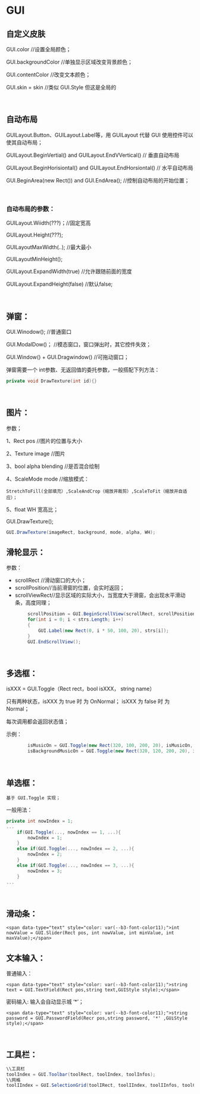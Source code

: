 # GUI

## 自定义皮肤

GUI.color <span data-type="text" style="color: var(--b3-font-color11);">//设置全局颜色；</span>

GUI.backgroundColor <span data-type="text" style="color: var(--b3-font-color11);">//单独显示区域改变背景颜色；</span>

GUI.contentColor <span data-type="text" style="color: var(--b3-font-color11);">//改变文本颜色；</span>

GUI.skin = skin <span data-type="text" style="color: var(--b3-font-color11);">//类似 GUI.Style 但这是全局的</span>

‍

## 自动布局

GUILayout.Button、GUILayout.Label等，用 GUILayout 代替 GUI 使用控件可以使其自动布局；

GUILayout.BeginVertial() and GUILayout.EndVVertical() // 垂直自动布局

GUILayout.BeginHorisiontal() and GUILayout.EndHorsiontal() // 水平自动布局

GUI.BeginArea(new Rect()) and GUI.EndArea(); //控制自动布局的开始位置；

‍

### 自动布局的参数：

GUILayout.Wiidth(???)；//固定宽高

GUILayout.Height(???);

GUILayoutMaxWidth(..); //最大最小

GUILayoutMinHeight();

GUILayout.ExpandWidth(true) //允许跟随前面的宽度

GUILayout.ExpandHeight(false) //默认false;

‍

## 弹窗：

GUI.Winodow(); //普通窗口

GUI.ModalDow()； //模态窗口，窗口弹出时，其它控件失效；

GUI.Window() + GUI.Dragwindow() //可拖动窗口；

弹窗需要一个 int参数、无返回值的委托参数，一般搭配下列方法：

```cpp
private void DrawTexture(int id){}
```

‍

## 图片：

参数；

1、Rect pos //图片的位置与大小

2、Texture image //图片

3、bool alpha blending //是否混合绘制

4、ScaleMode mode //缩放模式：

	StretchToFill(全部填充）,ScaleAndCrop（缩放并裁剪）,ScaleToFit（缩放并自适应）；

5、float WH 宽高比；

<span data-type="text" style="color: var(--b3-font-color10);">GUI.DrawTexture();</span>

```c#
GUI.DrawTexture(imageRect, background, mode, alpha, WH);
```

## 滑轮显示：

参数：

* scrollRect //滑动窗口的大小；
* scrollPosition//当前滑窗的位置，会实时返回；
* scrollViewRect//显示区域的实际大小，当宽度大于滑窗，会出现水平滑动条，高度同理；

```c#
        scrollPosition = GUI.BeginScrollView(scrollRect, scrollPosition, scrollViewRect);
        for(int i = 0; i < strs.Length; i++)
        {
            GUI.Label(new Rect(0, i * 50, 100, 20), strs[i]);
        }
        GUI.EndScrollView();
```

‍

## 多选框：

isXXX = GUI.Toggle（Rect rect，bool isXXX， string name）

只有两种状态，isXXX 为 true 时 为 OnNormal； isXXX 为 false 时 为 Normal；

每次调用都会返回状态值；

示例：

```c#
        isMusicOn = GUI.Toggle(new Rect(320, 100, 200, 20), isMusicOn, "Music", setting_style);
        isBackgroundMusicOn = GUI.Toggle(new Rect(320, 120, 200, 20), isBackgroundMusicOn, "Background Music", setting_style);
```

‍

## 单选框：

	基于 GUI.Toggle 实现；

一般用法：

```c#
private int nowIndex = 1;
...	
	if(GUI.Toggle(..., nowIndex == 1, ...){
		nowIndex = 1;
	}
	else if(GUI.Toggle(..., nowIndex == 2, ...){
		nowIndex = 2;
	}
	else if(GUI.Toggle(..., nowIndex == 3, ...){
		nowIndex = 3;
	}
...
```

‍

## 滑动条：

	<span data-type="text" style="color: var(--b3-font-color11);">int nowValue = GUI.Slider(Rect pos, int nowValue, int minValue, int maxValue);</span>

## 文本输入：

普通输入：

	<span data-type="text" style="color: var(--b3-font-color11);">string text = GUI.TextField(Rect pos,string text,GUIStyle style);</span>

密码输入: 输入会自动显示城 ‘*’；

	<span data-type="text" style="color: var(--b3-font-color11);">string password = GUI.PasswordField(Recr pos,string password, '*' ,GUiStyle style);</span>

‍

## 工具栏：

```c#
\\工具栏
toolIndex = GUI.Toolbar(toolRect, toolIndex, toolInfos);
\\网格
toolIIndex = GUI.SelectionGrid(toolIRect, toolIIndex, toolIInfos, toolCount);
```

‍

‍
